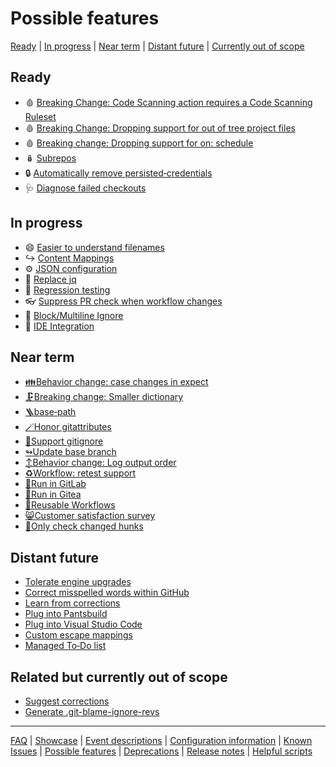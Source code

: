 # Possible features

[Ready](#ready) | [In progress](#in-progress) | [Near term](#near-term) | [Distant future](#distant-future) | [Currently out of scope](#related-but-currently-out-of-scope)

## Ready

- 🩸 [Breaking Change: Code Scanning action requires a Code Scanning Ruleset](./Breaking-Change:-Code-Scanning-action-requires-a-Code-Scanning-Ruleset.md)
- 🩸 [Breaking Change: Dropping support for out of tree project files](./Breaking-Change:-Dropping-support-for-out-of-tree-project-files.md)
- 🩸 [Breaking change: Dropping support for on: schedule](./Breaking-change:-Dropping-support-for-on:-schedule.md)
- 🪆 [Subrepos](./Feature:-Subrepos.md)
- 🔒 [Automatically remove persisted‐credentials](./Feature:-Automatically-remove-persisted‐credentials.md)
- 🩺 [Diagnose failed checkouts](./Feature:-Diagnose-failed-checkouts.md)

## In progress

- 😄 [Easier to understand filenames](./Feature:-Easier-to-understand-filenames.md)
- ↪️ [Content Mappings](./Feature:-Content-Mappings.md)
- ⚙️ [JSON configuration](./Feature:-JSON-configuration.md)
- 🔧 [Replace jq](./Task:-Replace-jq.md)
- 🧪 [Regression testing](Regression-testing.md)
- 👓 [Suppress PR check when workflow changes](./Feature:-Suppress-PR-check-when-workflow-changes.md)
- 🧱 [Block/Multiline Ignore](./Feature:-Block-Ignore.md)
- 🌉 [IDE Integration](./Feature:-IDE-Integration.md)

## Near term

- [👪Behavior change: case changes in expect](./Behavior-change:-case-changes-in-expect.md)
- [🗜️Breaking change: Smaller dictionary](./Breaking-change:-Smaller-dictionary.md)
- [🪜base‐path](./Feature:-\`base‐path\`.md)
- [🪄Honor gitattributes](./Feature:-Honor-gitattributes.md)
- [🙈Support gitignore](./Feature:-Support-gitignore.md)
- [↬Update base branch](./Feature:-Update-base-branch.md)
- [↕️Behavior change: Log output order](./Behavior-change:-Log-output-order.md)
- [♻️Workflow: retest support](./Workflow:-retest-support.md)
- [🏃Run in GitLab](./Feature:-Run-in-GitLab.md)
- [🏃Run in Gitea](./Feature:-Run-in-Gitea.md)
- [📄Reusable Workflows](./Feature:-Reusable-Workflows.md)
- [😸Customer satisfaction survey](./Feature:-Customer-satisfaction-survey.md)
- [🍪Only check changed hunks](./Feature:-Only-check-changed-hunks.md)

## Distant future

- [Tolerate engine upgrades](./Feature:-Tolerate-engine-upgrades.md)
- [Correct misspelled words within GitHub](./Feature:-Correct-misspelling.md)
- [Learn from corrections](./Feature:-Learn-from-corrections.md)
- [Plug into Pantsbuild](./Feature:-Pantsbuild-plugin.md)
- [Plug into Visual Studio Code](./Feature:-Visual-Studio-Code-plugin.md)
- [Custom escape mappings](./Feature:-Custom-escape-mappings.md)
- [Managed To‐Do list](./Feature:-Managed-To%E2%80%90Do-list.md)

## Related but currently out of scope

- [Suggest corrections](./Feature:-Suggest-corrections.md)
- [Generate .git-blame-ignore-revs](./Wishlist:-.git-blame-ignore-revs.md)

---
[FAQ](FAQ.md) | [Showcase](Showcase.md) | [Event descriptions](Event-descriptions.md) | [Configuration information](Configuration-information.md) | [Known Issues](Known-Issues.md) | [Possible features](Possible-features.md) | [Deprecations](Deprecations.md) | [Release notes](Release-notes.md) | [Helpful scripts](Helpful-scripts.md)

